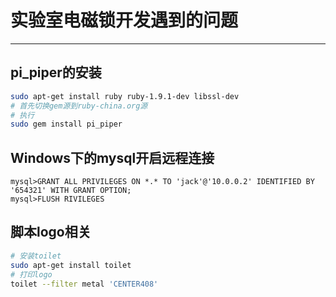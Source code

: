# 实验室电磁锁开发遇到的问题
---

## pi_piper的安装
```bash
sudo apt-get install ruby ruby-1.9.1-dev libssl-dev
# 首先切换gem源到ruby-china.org源
# 执行
sudo gem install pi_piper

```
## Windows下的mysql开启远程连接
```
mysql>GRANT ALL PRIVILEGES ON *.* TO 'jack'@'10.0.0.2' IDENTIFIED BY '654321' WITH GRANT OPTION;
mysql>FLUSH RIVILEGES
```
## 脚本logo相关
```bash
# 安装toilet
sudo apt-get install toilet
# 打印logo
toilet --filter metal 'CENTER408'
```
